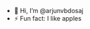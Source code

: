 - 👋 Hi, I’m @arjunvbdosaj
- ⚡ Fun fact: I like apples

<!---
arjunvbdosaj/arjunvbdosaj is a ✨ special ✨ repository because its `README.md` (this file) appears on your GitHub profile.
You can click the Preview link to take a look at your changes.
--->
